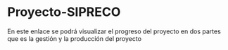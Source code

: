 # Proyecto-SIPRECO
En este enlace se podrá visualizar el progreso del proyecto en dos partes  que es la gestión y la producción del proyecto
